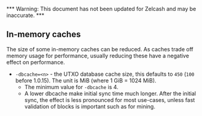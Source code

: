 *** Warning: This document has not been updated for Zelcash and may be inaccurate. ***

In-memory caches
----------------

The size of some in-memory caches can be reduced. As caches trade off memory usage for performance, usually reducing these have a negative effect on performance.

- `-dbcache=<n>` - the UTXO database cache size, this defaults to `450` (`100` before 1.0.15). The unit is MiB (where 1 GiB = 1024 MiB).
  - The minimum value for `-dbcache` is 4.
  - A lower dbcache make initial sync time much longer. After the initial sync, the effect is less pronounced for most use-cases, unless fast validation of blocks is important such as for mining.
